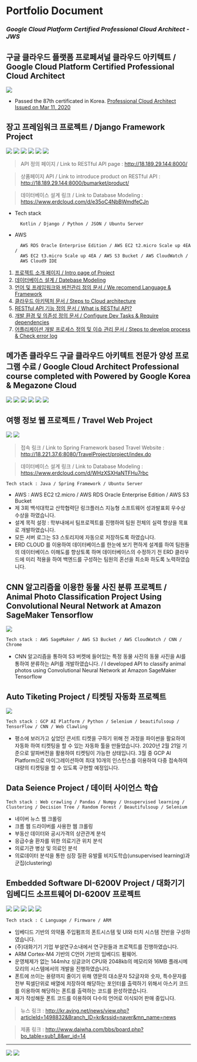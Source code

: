 # Portfolio Document
### ***Google Cloud Platform Certified Professional Cloud Architect - JWS***

구글 클라우드 플랫폼 프로페셔널 클라우드 아키텍트 / Google Cloud Platform Certified Professional Cloud Architect
------------------------------------------------------------------------------------------ 
<img src="https://raw.githubusercontent.com/dsg890789/JwsPortfolio/master/Google%20Cloud%20Platform%20Certified%20Professional%20Cloud%20Architect.png">

- Passed the 87th certificated in Korea. [  Professional Cloud Architect Issued on Mar 11, 2020 ](https://googlecloudcertified.credential.net/profile/e10a74c697ff6411361819a6154a674536feb426)



장고 프레임워크 프로젝트 / Django Framework Project
------------------------------------------------------------------------------------------
<img src="https://raw.githubusercontent.com/dsg890789/JwsPortfolio/master/Django%20Framework%20Project/Scalable%20RESTful%20Server%20Architecture.png">
<img src="https://raw.githubusercontent.com/dsg890789/JwsPortfolio/master/Django%20Framework%20Project/REST%20API.png">
<img src="https://raw.githubusercontent.com/dsg890789/JwsPortfolio/master/Django%20Framework%20Project/BuMarket%20API%20Document.png">
<img src="https://raw.githubusercontent.com/dsg890789/JwsPortfolio/master/Django%20Framework%20Project/BuMarket%20Database.png">
<img src="https://raw.githubusercontent.com/dsg890789/JwsPortfolio/master/Django%20Framework%20Project/BuMarket%20Github.png">
<img src="https://raw.githubusercontent.com/dsg890789/JwsPortfolio/master/Django%20Framework%20Project/AWS%20CloudWatch.png">

> API 정의 페이지 / Link to RESTful API page : http://18.189.29.144:8000/

> 상품페이지 API / Link to introduce product on RESTful API : http://18.189.29.144:8000/bumarket/product/

> 데이터베이스 설계 링크 / Link to Database Modeling : https://www.erdcloud.com/d/e35oC4NbBWmdfeCJn

- Tech stack

        Kotlin / Django / Python / JSON / Ubuntu Server

- AWS
        
        AWS RDS Oracle Enterprise Edition / AWS EC2 t2.micro Scale up 4EA / 
        AWS EC2 t3.micro Scale up 4EA / AWS S3 Bucket / AWS CloudWatch / 
        AWS Cloud9 IDE

1. [프로젝트 소개 페이지 / Intro page of Project ](https://github.com/dsg890789/JwsPortfolio/blob/master/Django%20Framework%20Project/README.md)
2. [데이터베이스 설계 / Datebase Modeling](https://github.com/dsg890789/JwsPortfolio/blob/master/Django%20Framework%20Project/2.%EB%8D%B0%EC%9D%B4%ED%84%B0%EB%B2%A0%EC%9D%B4%EC%8A%A4%20%EC%84%A4%EA%B3%84%20%EB%AC%B8%EC%84%9C.md)
3. [언어 및 프레임워크와 버전관리 정의 문서 / We recomend Language & Framework](https://github.com/dsg890789/JwsPortfolio/blob/master/Django%20Framework%20Project/3.%EC%96%B8%EC%96%B4%20%EB%B0%8F%20%ED%94%84%EB%A0%88%EC%9E%84%EC%9B%8C%ED%81%AC%EC%99%80%20%EB%B2%84%EC%A0%84%EA%B4%80%EB%A6%AC%20%EC%A0%95%EC%9D%98%20%EB%AC%B8%EC%84%9C.md)
4.  [클라우드 아키텍처 문서 / Steps to Cloud architecture](https://github.com/dsg890789/JwsPortfolio/blob/master/Django%20Framework%20Project/4.%ED%81%B4%EB%9D%BC%EC%9A%B0%EB%93%9C%20%EC%95%84%ED%82%A4%ED%85%8D%ED%8A%B8%20%EB%AC%B8%EC%84%9C.md)
5. [RESTful API 기능 정의 문서 / What is RESTful API?](https://github.com/dsg890789/JwsPortfolio/blob/master/Django%20Framework%20Project/5-1.Restful%20API%20%EA%B8%B0%EB%8A%A5%20%EC%A0%95%EC%9D%98%20%EB%AC%B8%EC%84%9C.md)
6. [개발 환경 및 의존성 정의 문서 / Configure Dev Tasks & Require dependencies ](https://github.com/dsg890789/JwsPortfolio/blob/master/Django%20Framework%20Project/6.%EA%B0%9C%EB%B0%9C%20%ED%99%98%EA%B2%BD%20%EB%B0%8F%20%EC%9D%98%EC%A1%B4%EC%84%B1%20%EC%A0%95%EC%9D%98%20%EB%AC%B8%EC%84%9C.md)
7. [어플리케이션 개발 프로세스 정의 및 이슈 관리 문서 / Steps to develop process & Check error log ](https://github.com/dsg890789/JwsPortfolio/blob/master/Django%20Framework%20Project/7.%EC%96%B4%ED%94%8C%EB%A6%AC%EC%BC%80%EC%9D%B4%EC%85%98%20%EA%B0%9C%EB%B0%9C%20%ED%94%84%EB%A1%9C%EC%84%B8%EC%8A%A4%20%EC%A0%95%EC%9D%98%20%EB%B0%8F%20%EC%9D%B4%EC%8A%88%20%EA%B4%80%EB%A6%AC%20%EB%AC%B8%EC%84%9C.md)

메가존 클라우드 구글 클라우드 아키텍트 전문가 양성 프로그램 수료 / Google Cloud Architect Professional course completed with Powered by Google Korea & Megazone Cloud
------------------------------------------------------------------------------------------ 
<img src="https://raw.githubusercontent.com/dsg890789/JwsPortfolio/master/Coursera%20WLPU29X5GVZ9-1.jpg">
<img src="https://raw.githubusercontent.com/dsg890789/JwsPortfolio/master/Coursera%20Z597JKTR6NZT-1.png">
<img src="https://raw.githubusercontent.com/dsg890789/JwsPortfolio/master/Coursera%20CBBNDT6MPECE-1.png">
<img src="https://raw.githubusercontent.com/dsg890789/JwsPortfolio/master/Coursera%20LK5BNGHLT4CG-1.png">
<img src="https://raw.githubusercontent.com/dsg890789/JwsPortfolio/master/Coursera%20323W9EHVQ7NH-1.jpg">
<img src="https://raw.githubusercontent.com/dsg890789/JwsPortfolio/master/Coursera%20PNJWXCNGLZRR-1.jpg">

여행 정보 웹 프로젝트 / Travel Web Project
-------------------------------------------------------------------------------------------
<img src="https://raw.githubusercontent.com/dsg890789/JwsPortfolio/master/Travel%20Web%20Project/Travel%20index%20small.png">
<img src="https://raw.githubusercontent.com/dsg890789/JwsPortfolio/master/Travel%20Web%20Project/Travel%20DB.png">

> 접속 링크 / Link to Spring Framework based Travel Website : http://18.221.37.6:8080/TravelProject/project/index.do

> 데이터베이스 설계 링크 / Link to Database Modeling : https://www.erdcloud.com/d/WHzXSXHaNTFHu7rbc

    Tech stack : Java / Spring Framework / Ubuntu Server

- AWS : AWS EC2 t2.micro / AWS RDS Oracle Enterprise Edition / AWS S3 Bucket
- 제 3회 백석대학교 산학협력단 링크플러스 지능형 소프트웨어 성과발표회 우수상 수상을 하였습니다.
- 설계 목적 설정 : 학부내에서 팀프로젝트를 진행하여 팀원 전체의 실력 향상을 목표로 개발하였습니다.
- 모든 서버 로그는 S3 스토리지에 자동으로 저장하도록 하였습니다.
- ERD CLOUD 를 이용하여 데이터베이스를 한눈에 보기 편하게 설계를 하여 팀원들의 데이터베이스 이해도를 향상토록 하며 데이터베이스의 수정하기 전 ERD 클라우드에 미리 적용을 하여 백엔드를 구성하는 팀원의 혼선을 최소화 하도록 노력하였습니다.

CNN 알고리즘을 이용한 동물 사진 분류 프로젝트 / Animal Photo Classification Project Using Convolutional Neural Network at Amazon SageMaker Tensorflow
------------------------------------------------------------------------------------------
<img src="https://raw.githubusercontent.com/dsg890789/JwsPortfolio/master/CNN%20Model%20Project/CNN%20Model%20Project%20%EC%84%A4%EA%B3%84%20%ED%8C%8C%EC%9D%BC.png">

    Tech stack : AWS SageMaker / AWS S3 Bucket / AWS CloudWatch / CNN / Chrome

 - CNN 알고리즘을 통하여 S3 버켓에 들어있는 특정 동물 사진의 동물 사진을 AI를 통하여 분류하는 API를 개발하였습니다. / I developed API to classify animal photos using Convolutional Neural Network at Amazon SageMaker Tensorflow

Auto Tiketing Project / 티켓팅 자동화 프로젝트
------------------------------------------------------------------------------------------
<img src="https://raw.githubusercontent.com/dsg890789/JwsPortfolio/master/Auto%20Tiketing%20Project/Auto%20Tiketing.png">

    Tech stack : GCP AI Platform / Python / Selenium / beautifulsoup / TensorFlow / CNN / Web Clawling

 - 평소에 보러가고 싶었던 콘서트 티켓을 구하기 위해 전 과정을 파이썬을 활요하여 자동화 하여 티켓팅을 할 수 있는 자동화 툴을 만들었습니다. 2020년 2월 21일 기준으로 알파버전을 활용하여 티켓팅이 가능한 상태입니다. 3월 중 GCP AI Platform으로 마이그레이션하여 최대 10개의 인스턴스를 이용하여 다중 접속하여 대량의 티켓팅을 할 수 있도록 구현할 예정입니다.

Data Seience Project / 데이터 사이언스 학습
------------------------------------------------------------------------------------------

    Tech stack : Web crawling / Pandas / Numpy / Unsupervised learning / Clustering / Decision Tree / Random Forest / Beautifulsoup / Selenium

- 네이버 뉴스 웹 크롤링
- 크롬 웹 드라이버를 사용한 웹 크롤링
- 부동산 데이터와 공시가격의 상관관계 분석
- 응급수술 환자를 위한 의료기관 위치 분석
- 의료기관 병상 및 의료인 분석
- 의료데이터 분석을 통한 심장 질환 유발률 비지도학습(unsupervised learning)과 군집(clustering)


Embedded Software DI-6200V Project / 대화기기 임베디드 소프트웨어 DI-6200V 프로젝트
------------------------------------------------------------------------------------------
<img src="https://raw.githubusercontent.com/dsg890789/JwsPortfolio/master/Embedded%20Software%20DI-6200V%20Project/DI-6200V%20News.png">
<img src="https://raw.githubusercontent.com/dsg890789/JwsPortfolio/master/Embedded%20Software%20DI-6200V%20Project/DI-6200V_0.jpg">
<img src="https://raw.githubusercontent.com/dsg890789/JwsPortfolio/master/Embedded%20Software%20DI-6200V%20Project/DI-6200V_1.png">
<img src="https://raw.githubusercontent.com/dsg890789/JwsPortfolio/master/Embedded%20Software%20DI-6200V%20Project/DI-6200V_2.png">
<img src="https://raw.githubusercontent.com/dsg890789/JwsPortfolio/master/Embedded%20Software%20DI-6200V%20Project/DI-6200V_3.png">

    Tech stack : C Language / Firmware / ARM

- 임베디드 기반의 의약품 주입펌프의 폰트시스템 및 UI와 터치 시스템 전반을 구성하였습니다.
- (주)대화기기 기업 부설연구소내에서 연구원들과 프로젝트를 진행하였습니다.
- ARM Cortex-M4 기반의 C언어 기반의 임베디드 펌웨어.
- 운영체제가 없는 144mhz 싱글코어 CPU와 2048kb의 메모리와 16MB 플래시메모리의 시스템에서의 개발을 진행하였습니다.
- 폰트에 쓰이는 용량까지 줄이기 위해 영문의 대소문자 52글자와 숫자, 특수문자를 전부 픽셀단위로 배열에 저장하여 해당하는 포인터를 출력하기 위해서 아스키 코드를 이용하여 해당하는 폰트를 출력하는 코드를 완성하였습니다.
- 제가 작성해둔 폰트 코드를 이용하여 다수의 언어로 이식되어 판매 중입니다.
  
> 뉴스 링크 : http://kr.aving.net/news/view.php?articleId=1498832&Branch_ID=kr&rssid=naver&mn_name=news

> 제품 링크 : http://www.daiwha.com/bbs/board.php?bo_table=sub1_8&wr_id=14

------------------------------------------------------------------------------------------ 

<img src="https://jwsgithub.s3.us-east-2.amazonaws.com/REST+API.png">
<img src="https://jwsgithub.s3.us-east-2.amazonaws.com/Google+Cloud+Platform+Certified+Professional+Cloud+Architect+Badge.png">